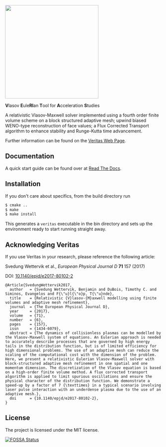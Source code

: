 <img src="http://veritas.readthedocs.io/en/latest/_images/veritas.svg" width=300px />

**V**lasov **E**ule**RI**an **T**ool for **A**cceleration **S**tudies

A relativistic Vlasov-Maxwell solver implemented using a fourth order finite volume scheme on a block structured adaptive mesh; upwind biased WENO-type reconstruction of face values; a Flux Corrected Transport algorithm to enhance stability and Runge-Kutta time advancement.

Further information can be found on the [Veritas Web Page](http://ft.nephy.chalmers.se/veritas/).

Documentation
-------------

A quick start guide can be found over at [Read The Docs](http://veritas.readthedocs.io/).

Installation
------------

If you don't care about specifics, from the build directory run

```bash
$ cmake ..
$ make
$ make install
```

This generates a `veritas` executable in the bin directory and sets up the environment ready to start running straight away.

Acknowledging Veritas
---------------------

If you use Veritas in your research, please reference the following article:

Svedung Wettervik et al., *European Physical Journal D* **71** 157 (2017)

DOI: [10.1140/epjd/e2017-80102-2](http://dx.doi.org/10.1140/epjd/e2017-80102-2)

```
@Article{SvedungWettervik2017,
  author   = {Svedung Wettervik, Benjamin and DuBois, Timothy C. and Siminos, Evangelos and F{\"u}l{\"o}p, T{\"u}nde},
  title    = {Relativistic {V}lasov-{M}axwell modelling using finite volumes and adaptive mesh refinement},
  journal  = {The European Physical Journal D},
  year     = {2017},
  volume   = {71},
  number   = {6},
  pages    = {157},
  issn     = {1434-6079},
  abstract = {The dynamics of collisionless plasmas can be modelled by the Vlasov-Maxwell system of equations. An Eulerian approach is needed to accurately describe processes that are governed by high energy tails in the distribution function, but is of limited efficiency for high dimensional problems. The use of an adaptive mesh can reduce the scaling of the computational cost with the dimension of the problem. Here, we present a relativistic Eulerian Vlasov-Maxwell solver with block-structured adaptive mesh refinement in one spatial and one momentum dimension. The discretization of the Vlasov equation is based on a high-order finite volume method. A flux corrected transport algorithm is applied to limit spurious oscillations and ensure the physical character of the distribution function. We demonstrate a speed-up by a factor of 7 {\texttimes} in a typical scenario involving laser pulse interaction with an underdense plasma due to the use of an adaptive mesh.},
  doi      = {10.1140/epjd/e2017-80102-2},
}
```

License
-------

The project is licensed under the MIT license.

[![FOSSA Status](https://app.fossa.io/api/projects/git%2Bgithub.com%2FLibbum%2FVeritas.svg?type=large)](https://app.fossa.io/projects/git%2Bgithub.com%2FLibbum%2FVeritas?ref=badge_large)
